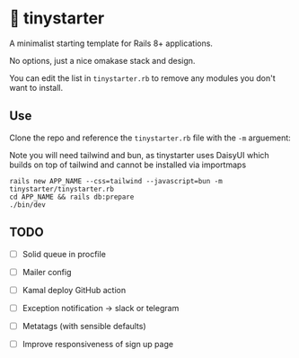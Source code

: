 # 🏁 tinystarter

A minimalist starting template for Rails 8+ applications.

No options, just a nice omakase stack and design.

You can edit the list in `tinystarter.rb` to remove any modules you don't want to install.

## Use

Clone the repo and reference the `tinystarter.rb` file with the `-m` arguement:

Note you will need tailwind and bun, as tinystarter uses DaisyUI which builds on top of tailwind and cannot be installed via importmaps

```
rails new APP_NAME --css=tailwind --javascript=bun -m tinystarter/tinystarter.rb
cd APP_NAME && rails db:prepare
./bin/dev
```

## TODO

- [ ] Solid queue in procfile
- [ ] Mailer config
- [ ] Kamal deploy GitHub action
- [ ] Exception notification -> slack or telegram
- [ ] Metatags (with sensible defaults)
- [ ] Improve responsiveness of sign up page

